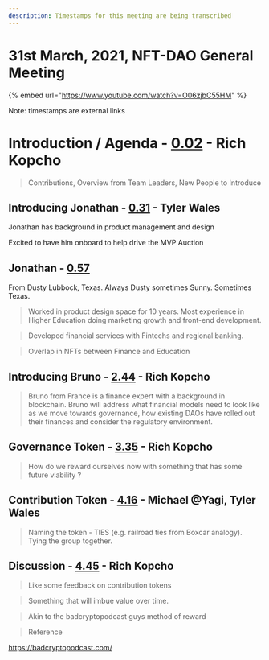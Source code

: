 ```yaml
---
description: Timestamps for this meeting are being transcribed
---
```


# 31st March, 2021, NFT-DAO General Meeting

{% embed url="https://www.youtube.com/watch?v=O06zjbC55HM" %}


Note: timestamps are external links

# Introduction / Agenda - [0.02](https://youtu.be/O06zjbC55HM?t=2) - Rich Kopcho

> Contributions, Overview from Team Leaders, New People to Introduce

## Introducing Jonathan - [0.31](https://youtu.be/O06zjbC55HM?t=31) - Tyler Wales

Jonathan has background in product management and design 

Excited to have him onboard to help drive the MVP Auction

## Jonathan - [0.57](https://youtu.be/O06zjbC55HM?t=57)

From Dusty Lubbock, Texas. Always Dusty sometimes Sunny. Sometimes Texas.

> Worked in product design space for 10 years. Most experience in Higher Education doing marketing growth and front-end development.
 
> Developed financial services with Fintechs and regional banking.
 
> Overlap in NFTs between Finance and Education

## Introducing Bruno - [2.44](https://youtu.be/O06zjbC55HM?t=164) - Rich Kopcho

> Bruno from France is a finance expert with a background in blockchain. Bruno will address what financial models need to look like as we move towards governance, how existing DAOs have rolled out their finances and consider the regulatory environment.


## Governance Token - [3.35](https://youtu.be/O06zjbC55HM?t=215) - Rich Kopcho

> How do we reward ourselves now with something that has some future viability ?

## Contribution Token - [4.16](https://youtu.be/O06zjbC55HM?t=256) - Michael @Yagi, Tyler Wales

> Naming the token - TIES (e.g. railroad ties from Boxcar analogy). Tying the group together.

## Discussion - [4.45](https://youtu.be/O06zjbC55HM?t=285) - Rich Kopcho

> Like some feedback on contribution tokens
 
> Something that will imbue value over time.
 
> Akin to the badcryptopodcast guys method of reward

> Reference

https://badcryptopodcast.com/
